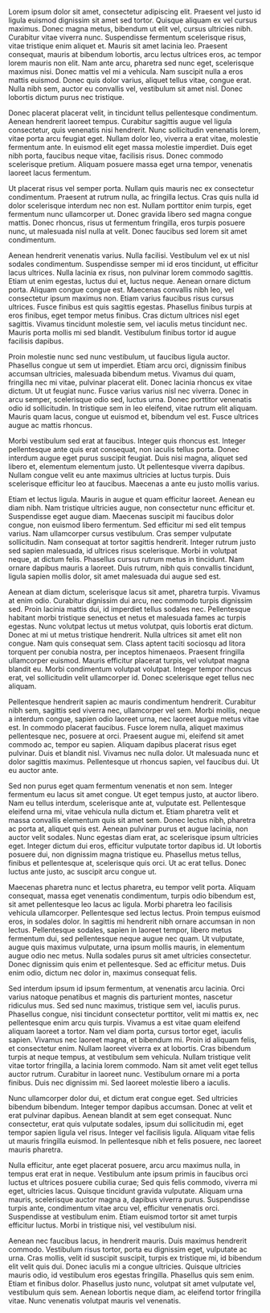 Lorem ipsum dolor sit amet, consectetur adipiscing elit. Praesent vel justo id ligula euismod dignissim sit amet sed tortor. Quisque aliquam ex vel cursus maximus. Donec magna metus, bibendum ut elit vel, cursus ultricies nibh. Curabitur vitae viverra nunc. Suspendisse fermentum scelerisque risus, vitae tristique enim aliquet et. Mauris sit amet lacinia leo. Praesent consequat, mauris at bibendum lobortis, arcu lectus ultrices eros, ac tempor lorem mauris non elit. Nam ante arcu, pharetra sed nunc eget, scelerisque maximus nisi. Donec mattis vel mi a vehicula. Nam suscipit nulla a eros mattis euismod. Donec quis dolor varius, aliquet tellus vitae, congue erat. Nulla nibh sem, auctor eu convallis vel, vestibulum sit amet nisl. Donec lobortis dictum purus nec tristique.

Donec placerat placerat velit, in tincidunt tellus pellentesque condimentum. Aenean hendrerit laoreet tempus. Curabitur sagittis augue vel ligula consectetur, quis venenatis nisi hendrerit. Nunc sollicitudin venenatis lorem, vitae porta arcu feugiat eget. Nullam dolor leo, viverra a erat vitae, molestie fermentum ante. In euismod elit eget massa molestie imperdiet. Duis eget nibh porta, faucibus neque vitae, facilisis risus. Donec commodo scelerisque pretium. Aliquam posuere massa eget urna tempor, venenatis laoreet lacus fermentum.

Ut placerat risus vel semper porta. Nullam quis mauris nec ex consectetur condimentum. Praesent at rutrum nulla, ac fringilla lectus. Cras quis nulla id dolor scelerisque interdum nec non est. Nullam porttitor enim turpis, eget fermentum nunc ullamcorper ut. Donec gravida libero sed magna congue mattis. Donec rhoncus, risus ut fermentum fringilla, eros turpis posuere nunc, ut malesuada nisl nulla at velit. Donec faucibus sed lorem sit amet condimentum.

Aenean hendrerit venenatis varius. Nulla facilisi. Vestibulum vel ex ut nisl sodales condimentum. Suspendisse semper mi id eros tincidunt, ut efficitur lacus ultrices. Nulla lacinia ex risus, non pulvinar lorem commodo sagittis. Etiam ut enim egestas, luctus dui et, luctus neque. Aenean ornare dictum porta. Aliquam congue congue est. Maecenas convallis nibh leo, vel consectetur ipsum maximus non. Etiam varius faucibus risus cursus ultrices. Fusce finibus est quis sagittis egestas. Phasellus finibus turpis at eros finibus, eget tempor metus finibus. Cras dictum ultrices nisl eget sagittis. Vivamus tincidunt molestie sem, vel iaculis metus tincidunt nec. Mauris porta mollis mi sed blandit. Vestibulum finibus tortor id augue facilisis dapibus.

Proin molestie nunc sed nunc vestibulum, ut faucibus ligula auctor. Phasellus congue ut sem ut imperdiet. Etiam arcu orci, dignissim finibus accumsan ultricies, malesuada bibendum metus. Vivamus dui quam, fringilla nec mi vitae, pulvinar placerat elit. Donec lacinia rhoncus ex vitae dictum. Ut ut feugiat nunc. Fusce varius varius nisl nec viverra. Donec in arcu semper, scelerisque odio sed, luctus urna. Donec porttitor venenatis odio id sollicitudin. In tristique sem in leo eleifend, vitae rutrum elit aliquam. Mauris quam lacus, congue ut euismod et, bibendum vel est. Fusce ultrices augue ac mattis rhoncus.

Morbi vestibulum sed erat at faucibus. Integer quis rhoncus est. Integer pellentesque ante quis erat consequat, non iaculis tellus porta. Donec interdum augue eget purus suscipit feugiat. Duis nisi magna, aliquet sed libero et, elementum elementum justo. Ut pellentesque viverra dapibus. Nullam congue velit eu ante maximus ultricies at luctus turpis. Duis scelerisque efficitur leo at faucibus. Maecenas a ante eu justo mollis varius.

Etiam et lectus ligula. Mauris in augue et quam efficitur laoreet. Aenean eu diam nibh. Nam tristique ultricies augue, non consectetur nunc efficitur et. Suspendisse eget augue diam. Maecenas suscipit mi faucibus dolor congue, non euismod libero fermentum. Sed efficitur mi sed elit tempus varius. Nam ullamcorper cursus vestibulum. Cras semper vulputate sollicitudin. Nam consequat at tortor sagittis hendrerit. Integer rutrum justo sed sapien malesuada, id ultrices risus scelerisque. Morbi in volutpat neque, at dictum felis. Phasellus cursus rutrum metus in tincidunt. Nam ornare dapibus mauris a laoreet. Duis rutrum, nibh quis convallis tincidunt, ligula sapien mollis dolor, sit amet malesuada dui augue sed est.

Aenean at diam dictum, scelerisque lacus sit amet, pharetra turpis. Vivamus at enim odio. Curabitur dignissim dui arcu, nec commodo turpis dignissim sed. Proin lacinia mattis dui, id imperdiet tellus sodales nec. Pellentesque habitant morbi tristique senectus et netus et malesuada fames ac turpis egestas. Nunc volutpat lectus ut metus volutpat, quis lobortis erat dictum. Donec at mi ut metus tristique hendrerit. Nulla ultrices sit amet elit non congue. Nam quis consequat sem. Class aptent taciti sociosqu ad litora torquent per conubia nostra, per inceptos himenaeos. Praesent fringilla ullamcorper euismod. Mauris efficitur placerat turpis, vel volutpat magna blandit eu. Morbi condimentum volutpat volutpat. Integer tempor rhoncus erat, vel sollicitudin velit ullamcorper id. Donec scelerisque eget tellus nec aliquam.

Pellentesque hendrerit sapien ac mauris condimentum hendrerit. Curabitur nibh sem, sagittis sed viverra nec, ullamcorper vel sem. Morbi mollis, neque a interdum congue, sapien odio laoreet urna, nec laoreet augue metus vitae est. In commodo placerat faucibus. Fusce lorem nulla, aliquet maximus pellentesque nec, posuere at orci. Praesent augue mi, eleifend sit amet commodo ac, tempor eu sapien. Aliquam dapibus placerat risus eget pulvinar. Duis et blandit nisl. Vivamus nec nulla dolor. Ut malesuada nunc et dolor sagittis maximus. Pellentesque ut rhoncus sapien, vel faucibus dui. Ut eu auctor ante.

Sed non purus eget quam fermentum venenatis et non sem. Integer fermentum eu lacus sit amet congue. Ut eget tempus justo, at auctor libero. Nam eu tellus interdum, scelerisque ante at, vulputate est. Pellentesque eleifend urna mi, vitae vehicula nulla dictum et. Etiam pharetra velit et massa convallis elementum quis sit amet sem. Donec lectus nibh, pharetra ac porta at, aliquet quis est. Aenean pulvinar purus et augue lacinia, non auctor velit sodales. Nunc egestas diam erat, ac scelerisque ipsum ultricies eget. Integer dictum dui eros, efficitur vulputate tortor dapibus id. Ut lobortis posuere dui, non dignissim magna tristique eu. Phasellus metus tellus, finibus et pellentesque at, scelerisque quis orci. Ut ac erat tellus. Donec luctus ante justo, ac suscipit arcu congue ut.

Maecenas pharetra nunc et lectus pharetra, eu tempor velit porta. Aliquam consequat, massa eget venenatis condimentum, turpis odio bibendum est, sit amet pellentesque leo lacus ac ligula. Morbi pharetra leo facilisis vehicula ullamcorper. Pellentesque sed lectus lectus. Proin tempus euismod eros, in sodales dolor. In sagittis mi hendrerit nibh ornare accumsan in non lectus. Pellentesque sodales, sapien in laoreet tempor, libero metus fermentum dui, sed pellentesque neque augue nec quam. Ut vulputate, augue quis maximus vulputate, urna ipsum mollis mauris, in elementum augue odio nec metus. Nulla sodales purus sit amet ultricies consectetur. Donec dignissim quis enim et pellentesque. Sed ac efficitur metus. Duis enim odio, dictum nec dolor in, maximus consequat felis.

Sed interdum ipsum id ipsum fermentum, at venenatis arcu lacinia. Orci varius natoque penatibus et magnis dis parturient montes, nascetur ridiculus mus. Sed sed nunc maximus, tristique sem vel, iaculis purus. Phasellus congue, nisi tincidunt consectetur porttitor, velit mi mattis ex, nec pellentesque enim arcu quis turpis. Vivamus a est vitae quam eleifend aliquam laoreet a tortor. Nam vel diam porta, cursus tortor eget, iaculis sapien. Vivamus nec laoreet magna, et bibendum mi. Proin id aliquam felis, et consectetur enim. Nullam laoreet viverra ex at lobortis. Cras bibendum turpis at neque tempus, at vestibulum sem vehicula. Nullam tristique velit vitae tortor fringilla, a lacinia lorem commodo. Nam sit amet velit eget tellus auctor rutrum. Curabitur in laoreet nunc. Vestibulum ornare mi a porta finibus. Duis nec dignissim mi. Sed laoreet molestie libero a iaculis.

Nunc ullamcorper dolor dui, et dictum erat congue eget. Sed ultricies bibendum bibendum. Integer tempor dapibus accumsan. Donec at velit et erat pulvinar dapibus. Aenean blandit at sem eget consequat. Nunc consectetur, erat quis vulputate sodales, ipsum dui sollicitudin mi, eget tempor sapien ligula vel risus. Integer vel facilisis ligula. Aliquam vitae felis ut mauris fringilla euismod. In pellentesque nibh et felis posuere, nec laoreet mauris pharetra.

Nulla efficitur, ante eget placerat posuere, arcu arcu maximus nulla, in tempus erat erat in neque. Vestibulum ante ipsum primis in faucibus orci luctus et ultrices posuere cubilia curae; Sed quis felis commodo, viverra mi eget, ultricies lacus. Quisque tincidunt gravida vulputate. Aliquam urna mauris, scelerisque auctor magna a, dapibus viverra purus. Suspendisse turpis ante, condimentum vitae arcu vel, efficitur venenatis orci. Suspendisse at vestibulum enim. Etiam euismod tortor sit amet turpis efficitur luctus. Morbi in tristique nisi, vel vestibulum nisi.

Aenean nec faucibus lacus, in hendrerit mauris. Duis maximus hendrerit commodo. Vestibulum risus tortor, porta eu dignissim eget, vulputate ac urna. Cras mollis, velit id suscipit suscipit, turpis ex tristique mi, id bibendum elit velit quis dui. Donec iaculis mi a congue ultricies. Quisque ultricies mauris odio, id vestibulum eros egestas fringilla. Phasellus quis sem enim. Etiam et finibus dolor. Phasellus justo nunc, volutpat sit amet vulputate vel, vestibulum quis sem. Aenean lobortis neque diam, ac eleifend tortor fringilla vitae. Nunc venenatis volutpat mauris vel venenatis.
